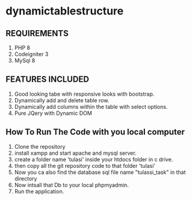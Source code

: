# dynamictablestructure



REQUIREMENTS
---------------------------------
1. PHP 8
2. Codeigniter 3
3. MySql 8


FEATURES INCLUDED
-------------------------------
1. Good looking tabe with responsive looks with bootstrap.
2. Dynamically add and delete table row.
3. Dynamically add columns within the table with select options.
4. Pure JQery with Dynamic DOM


How To Run The Code with you local computer
---------------------------
1. Clone the repository
2. install xampp and start apache and mysql server.
3. create a folder name 'tulasi' inside your htdocs folder in c drive.
4. then copy all the git repository code to that folder 'tulasi'
5. Now you ca also find the database sql file name "tulassi_task" in that directory 
6. Now intsall that Db to your local phpmyadmin.
7. Run the application.
